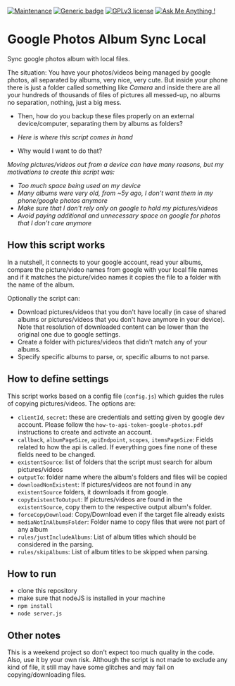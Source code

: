 [![Maintenance](https://img.shields.io/badge/Maintained%3F-no-red.svg)](https://github.com/marcelkohl/google-photos-album-sync-local)
[![Generic badge](https://img.shields.io/badge/Status-Alpha-red.svg)](https://shields.io/)
[![GPLv3 license](https://img.shields.io/badge/License-Apache-purple.svg)](http://perso.crans.org/besson/LICENSE.html)
[![Ask Me Anything !](https://img.shields.io/badge/Ask%20me-anything-1abc9c.svg)](https://github.com/marcelkohl)

# Google Photos Album Sync Local
Sync google photos album with local files.

The situation: You have your photos/videos being managed by google photos, all separated by albums, very nice, very cute. But inside your phone there is just a folder called something like *Camera* and inside there are all your hundreds of thousands of files of pictures all messed-up, no albums no separation, nothing, just a big mess.

- Then, how do you backup these files properly on an external device/computer, separating them by albums as folders?
- *Here is where this script comes in hand*

- Why would I want to do that?

*Moving pictures/videos out from a device can have many reasons, but my motivations to create this script was:*
- *Too much space being used on my device*
- *Many albums were very old, from ~5y ago, I don't want them in my phone/google photos anymore*
- *Make sure that I don't rely only on google to hold my pictures/videos*
- *Avoid paying additional and unnecessary space on google for photos that I don't care anymore*

## How this script works
In a nutshell, it connects to your google account, read your albums, compare the picture/video names from google with your local file names and if it matches the picture/video names it copies the file to a folder with the name of the album.

Optionally the script can:
- Download pictures/videos that you don't have locally (in case of shared albums or pictures/videos that you don't have anymore in your device). Note that resolution of downloaded content can be lower than the original one due to google settings.
- Create a folder with pictures/videos that didn't match any of your albums.
- Specify specific albums to parse, or, specific albums to not parse.

## How to define settings
This script works based on a config file (`config.js`) which guides the rules of copying pictures/videos.
The options are:
- `clientId`, `secret`: these are credentials and setting given by google dev account. Please follow the `how-to-api-token-google-photos.pdf` instructions to create and activate an account.
- `callback`, `albumPageSize`, `apiEndpoint`, `scopes`, `itemsPageSize`: Fields related to how the api is called. If everything goes fine none of these fields need to be changed.
- `existentSource`: list of folders that the script must search for album pictures/videos
- `outputTo`: folder name where the album's folders and files will be copied
- `downloadNonExistent`: If pictures/videos are not found in any `existentSource` folders, it downloads it from google.
- `copyExistentToOutput`: If pictures/videos are found in the `existentSource`, copy them to the respective output album's folder.
- `forceCopyDownload`: Copy/Download even if the target file already exists
- `mediaNotInAlbumsFolder`: Folder name to copy files that were not part of any album
- `rules/justIncludeAlbums`: List of album titles which should be considered in the parsing.
- `rules/skipAlbums`: List of album titles to be skipped when parsing.

## How to run
- clone this repository
- make sure that nodeJS is installed in your machine
- `npm install`
- `node server.js`

## Other notes
This is a weekend project so don't expect too much quality in the code.
Also, use it by your own risk. Although the script is not made to exclude any kind of file, it still may have some glitches and may fail on copying/downloading files.
